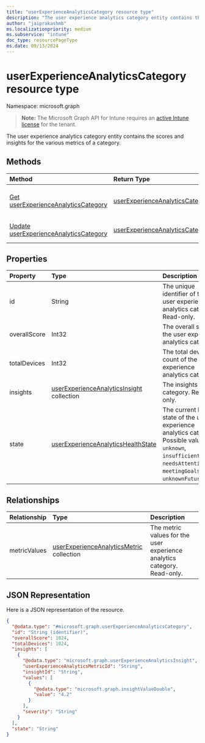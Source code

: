 ```yaml
---
title: "userExperienceAnalyticsCategory resource type"
description: "The user experience analytics category entity contains the scores and insights for the various metrics of a category."
author: "jaiprakashmb"
ms.localizationpriority: medium
ms.subservice: "intune"
doc_type: resourcePageType
ms.date: 09/13/2024
---
```


# userExperienceAnalyticsCategory resource type

Namespace: microsoft.graph

> **Note:** The Microsoft Graph API for Intune requires an [active Intune license](https://go.microsoft.com/fwlink/?linkid=839381) for the tenant.

The user experience analytics category entity contains the scores and insights for the various metrics of a category.

## Methods
|Method|Return Type|Description|
|:---|:---|:---|
|[Get userExperienceAnalyticsCategory](../api/intune-devices-userexperienceanalyticscategory-get.md)|[userExperienceAnalyticsCategory](../resources/intune-devices-userexperienceanalyticscategory.md)|Read properties and relationships of the [userExperienceAnalyticsCategory](../resources/intune-devices-userexperienceanalyticscategory.md) object.|
|[Update userExperienceAnalyticsCategory](../api/intune-devices-userexperienceanalyticscategory-update.md)|[userExperienceAnalyticsCategory](../resources/intune-devices-userexperienceanalyticscategory.md)|Update the properties of a [userExperienceAnalyticsCategory](../resources/intune-devices-userexperienceanalyticscategory.md) object.|

## Properties
|Property|Type|Description|
|:---|:---|:---|
|id|String|The unique identifier of the user experience analytics category. Read-only.|
|overallScore|Int32|The overall score of the user experience analytics category.|
|totalDevices|Int32|The total device count of the user experience analytics category.|
|insights|[userExperienceAnalyticsInsight](../resources/intune-devices-userexperienceanalyticsinsight.md) collection|The insights for the category. Read-only.|
|state|[userExperienceAnalyticsHealthState](../resources/intune-devices-userexperienceanalyticshealthstate.md)|The current health state of the user experience analytics category. Possible values are: `unknown`, `insufficientData`, `needsAttention`, `meetingGoals`, `unknownFutureValue`.|

## Relationships
|Relationship|Type|Description|
|:---|:---|:---|
|metricValues|[userExperienceAnalyticsMetric](../resources/intune-devices-userexperienceanalyticsmetric.md) collection|The metric values for the user experience analytics category. Read-only.|

## JSON Representation
Here is a JSON representation of the resource.
<!-- {
  "blockType": "resource",
  "keyProperty": "id",
  "@odata.type": "microsoft.graph.userExperienceAnalyticsCategory"
}
-->
``` json
{
  "@odata.type": "#microsoft.graph.userExperienceAnalyticsCategory",
  "id": "String (identifier)",
  "overallScore": 1024,
  "totalDevices": 1024,
  "insights": [
    {
      "@odata.type": "microsoft.graph.userExperienceAnalyticsInsight",
      "userExperienceAnalyticsMetricId": "String",
      "insightId": "String",
      "values": [
        {
          "@odata.type": "microsoft.graph.insightValueDouble",
          "value": "4.2"
        }
      ],
      "severity": "String"
    }
  ],
  "state": "String"
}
```
